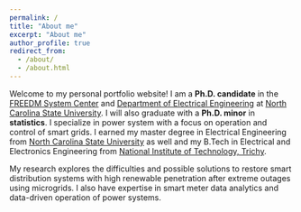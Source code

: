 ```yaml
---
permalink: /
title: "About me"
excerpt: "About me"
author_profile: true
redirect_from: 
  - /about/
  - /about.html
---
```


Welcome to my personal portfolio website! I am a **Ph.D. candidate** in the [FREEDM System Center](https://www.freedm.ncsu.edu) and [Department of Electrical Engineering](https://ece.ncsu.edu) at [North Carolina State University](https://www.ncsu.edu). I will also graduate with a **Ph.D. minor** in **statistics**. I specialize in power system with a focus on operation and control of smart grids. I earned my master degree in Electrical Engineering from [North Carolina State University](https://ww.ncsu.edu) as well and my B.Tech in Electrical and Electronics Engineering from [National Institute of Technology, Trichy](https://www.nitt.edu).

My research explores the difficulties and possible solutions to restore smart distribution systems with high renewable penetration after extreme outages using microgrids. I also have expertise in smart meter data analytics and data-driven operation of power systems. 

<!---
You can find more information about my publications and talks here.
--->